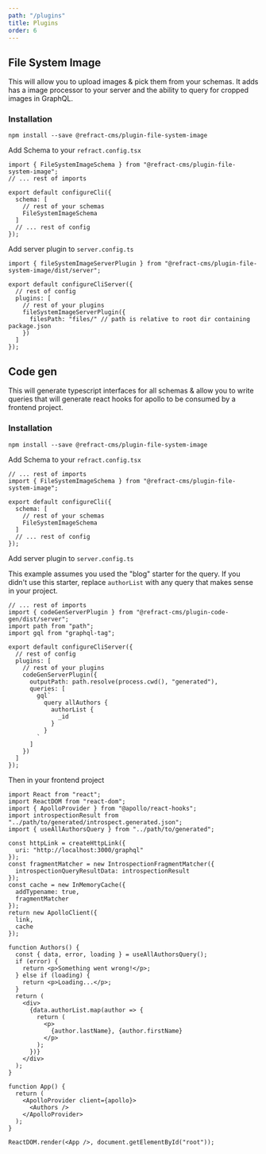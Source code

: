 ```yaml
---
path: "/plugins"
title: Plugins
order: 6
---
```


## File System Image

This will allow you to upload images & pick them from your schemas. It adds has a image processor to your server and the ability to query for cropped images in GraphQL.

### Installation

```
npm install --save @refract-cms/plugin-file-system-image
```

Add Schema to your `refract.config.tsx`

```tsx
import { FileSystemImageSchema } from "@refract-cms/plugin-file-system-image";
// ... rest of imports

export default configureCli({
  schema: [
    // rest of your schemas
    FileSystemImageSchema
  ]
  // ... rest of config
});
```

Add server plugin to `server.config.ts`

```tsx
import { fileSystemImageServerPlugin } from "@refract-cms/plugin-file-system-image/dist/server";

export default configureCliServer({
  // rest of config
  plugins: [
    // rest of your plugins
    fileSystemImageServerPlugin({
      filesPath: "files/" // path is relative to root dir containing package.json
    })
  ]
});
```

## Code gen

This will generate typescript interfaces for all schemas & allow you to write queries that will generate react hooks for apollo to be consumed by a frontend project.

### Installation

```
npm install --save @refract-cms/plugin-file-system-image
```

Add Schema to your `refract.config.tsx`

```tsx
// ... rest of imports
import { FileSystemImageSchema } from "@refract-cms/plugin-file-system-image";

export default configureCli({
  schema: [
    // rest of your schemas
    FileSystemImageSchema
  ]
  // ... rest of config
});
```

Add server plugin to `server.config.ts`

This example assumes you used the "blog" starter for the query. If you didn't use this starter, replace `authorList` with any query that makes sense in your project.

```tsx
// ... rest of imports
import { codeGenServerPlugin } from "@refract-cms/plugin-code-gen/dist/server";
import path from "path";
import gql from "graphql-tag";

export default configureCliServer({
  // rest of config
  plugins: [
    // rest of your plugins
    codeGenServerPlugin({
      outputPath: path.resolve(process.cwd(), "generated"),
      queries: [
        gql`
          query allAuthors {
            authorList {
              _id
            }
          }
        `
      ]
    })
  ]
});
```

Then in your frontend project

```tsx
import React from "react";
import ReactDOM from "react-dom";
import { ApolloProvider } from "@apollo/react-hooks";
import introspectionResult from "../path/to/generated/introspect.generated.json";
import { useAllAuthorsQuery } from "../path/to/generated";

const httpLink = createHttpLink({
  uri: "http://localhost:3000/graphql"
});
const fragmentMatcher = new IntrospectionFragmentMatcher({
  introspectionQueryResultData: introspectionResult
});
const cache = new InMemoryCache({
  addTypename: true,
  fragmentMatcher
});
return new ApolloClient({
  link,
  cache
});

function Authors() {
  const { data, error, loading } = useAllAuthorsQuery();
  if (error) {
    return <p>Something went wrong!</p>;
  } else if (loading) {
    return <p>Loading...</p>;
  }
  return (
    <div>
      {data.authorList.map(author => {
        return (
          <p>
            {author.lastName}, {author.firstName}
          </p>
        );
      })}
    </div>
  );
}

function App() {
  return (
    <ApolloProvider client={apollo}>
      <Authors />
    </ApolloProvider>
  );
}

ReactDOM.render(<App />, document.getElementById("root"));
```
